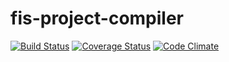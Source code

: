 fis-project-compiler
========

[![Build Status](https://travis-ci.org/hefangshi/fis-project-compiler.svg?branch=master)](https://travis-ci.org/hefangshi/fis-project-compiler)
[![Coverage Status](https://coveralls.io/repos/hefangshi/fis-project-compiler/badge.png?branch=master&t=1)](https://coveralls.io/r/hefangshi/fis-project-compiler?branch=master)
[![Code Climate](https://codeclimate.com/github/hefangshi/fis-project-compiler.png)](https://codeclimate.com/github/hefangshi/fis-project-compiler)
